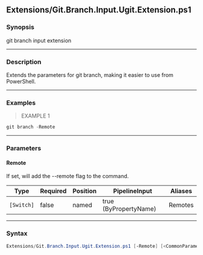 Extensions/Git.Branch.Input.Ugit.Extension.ps1
----------------------------------------------

### Synopsis
git branch input extension

---

### Description

Extends the parameters for git branch, making it easier to use from PowerShell.

---

### Examples
> EXAMPLE 1

```PowerShell
git branch -Remote
```

---

### Parameters
#### **Remote**
If set, will add the --remote flag to the command.

|Type      |Required|Position|PipelineInput        |Aliases|
|----------|--------|--------|---------------------|-------|
|`[Switch]`|false   |named   |true (ByPropertyName)|Remotes|

---

### Syntax
```PowerShell
Extensions/Git.Branch.Input.Ugit.Extension.ps1 [-Remote] [<CommonParameters>]
```
